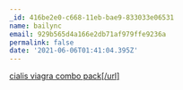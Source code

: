 ```yaml
---
_id: 416be2e0-c668-11eb-bae9-833033e06531
name: bailync
email: 929b565d4a166e2db71af979ffe9236a
permalink: false
date: '2021-06-06T01:41:04.395Z'
---
```

<a href=https://gcialisk.com/>cialis viagra combo pack[/url]
